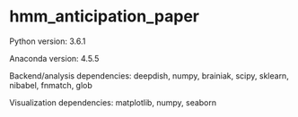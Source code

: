 # hmm_anticipation_paper

Python version: 3.6.1

Anaconda version: 4.5.5

Backend/analysis dependencies: deepdish, numpy, brainiak, scipy, sklearn, nibabel, fnmatch, glob

Visualization dependencies: matplotlib, numpy, seaborn
